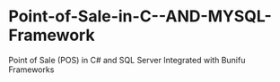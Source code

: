 # Point-of-Sale-in-C--AND-MYSQL-Framework
Point of Sale (POS) in C# and SQL Server Integrated with Bunifu Frameworks
